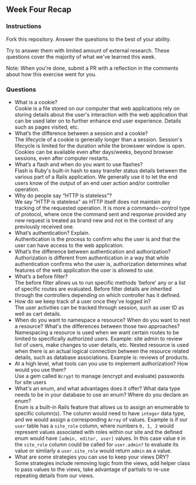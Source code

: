 ## Week Four Recap

### Instructions
Fork this repository. Answer the questions to the best of your ability.

Try to answer them with limited amount of external research. These questions cover the majority of what we've learned this week.

Note: When you're done, submit a PR with a reflection in the comments about how this exercise went for you.

### Questions

* What is a cookie?  
Cookie is a file stored on our computer that web applications rely on storing details about the user's interaction with the web application that can be used later on to further enhance end user experience. Details such as pages visited, etc.
* What’s the difference between a session and a cookie?  
The lifecycle of a cookie is generally longer than a session. Session's lifecycle is limited for the duration while the browswer window is open. Cookies can be available even after days/weeks, beyond browser sessions, even after computer restarts.
* What’s a flash and when do you want to use flashes?  
Flash is Ruby's built-in hash to easy transfer status details between the various part of a Rails application. We generally use it to let the end users know of the output of an end user action and/or controller operation.
* Why do people say “HTTP is stateless”?  
We say "HTTP is stateless" as HTTP itself does not maintain any tracking of the requested operation. It is more a command=-control type of protocol, where once the command sent and response provided any new request is treated as brand new and not in the context of any previously received one.
* What’s authentication? Explain.  
Authentication is the process to confirm who the user is and that the user can have access to the web application.
* What’s the difference between authentication and authorization?  
Authorization is different from authentication in a way that while authentication confirms who the user is, authorization determines what features of the web application the user is allowed to use.
* What’s a before filter?  
The before filter allows us to run specific methods 'before' any or a list of specific routes are evaluated. Before filter details are inherited through the controllers depending on which controller has it defined.
* How do we keep track of a user once they’ve logged in?  
The user activities can be tracked through session, such as user ID as well as cart details.
* When do you want to namespace a resource? When do you want to nest a resource? What's the differences between those two approaches?  
Namespacing a resource is used when we want certain routes to be limited to specifically authorized users. Example: site admin to review list of users, make changes to user details, etc. Nested resource is used when there is an actual logical connection between the resource related details, such as database associations. Example is: reviews of products.
* At a high level, what tools can you use to implement authorization? How would you use them?  
Use a gem called `Bcrypt` to manage (encrypt and evaluate) passwords for site users
* What's an enum, and what advantages does it offer? What data type needs to be in your database to use an enum? Where do you declare an enum?  
Enum is a built-in Rails feature that allows us to assign an enumerable to specific column(s). The column would need to have `integer` data type, and we would assign a corresponding `Array` of values. Example is if our `user` table has a `site_role` column, where numbers `0, 1, 2` would represent values associated with roles within our site and the defined enum would have `[admin, editor, user]` values. In this case value `0` in the `site_role` column could be called for `user.admin?` to evaluate its value or similarly a `user.site_role` would return `admin` as a value.
* What are some strategies you can use to keep your views DRY?  
Some strategies include removing logic from the views, add helper class to pass values to the views, take advantage of partials to re-use repeating details from our views.
